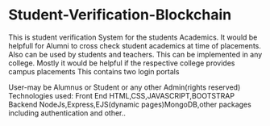 # Student-Verification-Blockchain
This is student verification System for the students Academics. It would be helpfull for Alumni to cross check student academics at time of placements. Also can be used by students and teachers. This can be implemented in any college. Mostly it would be helpful if the respective college provides campus placements This contains two login portals

User-may be Alumnus or Student or any other
Admin(rights reserved) Technologies used:
Front End HTML,CSS,JAVASCRIPT,BOOTSTRAP
Backend NodeJs,Express,EJS(dynamic pages)MongoDB,other packages including authentication and other..
